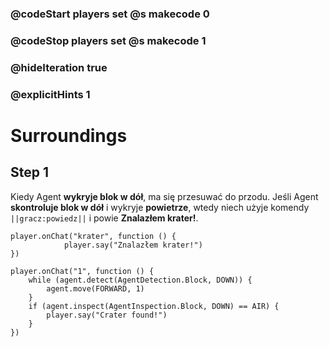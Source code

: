 ### @codeStart players set @s makecode 0
### @codeStop players set @s makecode 1

### @hideIteration true 
### @explicitHints 1


# Surroundings 

## Step 1
Kiedy Agent **wykryje blok w dół**, ma się przesuwać do przodu. Jeśli Agent **skontroluje blok w dół** i wykryje **powietrze**, wtedy niech użyje  komendy ``||gracz:powiedz||`` i powie **Znalazłem krater!**. 



```template
player.onChat("krater", function () {
            player.say("Znalazłem krater!")
})
```
```ghost
player.onChat("1", function () {
    while (agent.detect(AgentDetection.Block, DOWN)) {
        agent.move(FORWARD, 1)
    }
    if (agent.inspect(AgentInspection.Block, DOWN) == AIR) {
        player.say("Crater found!")
    }
})
```